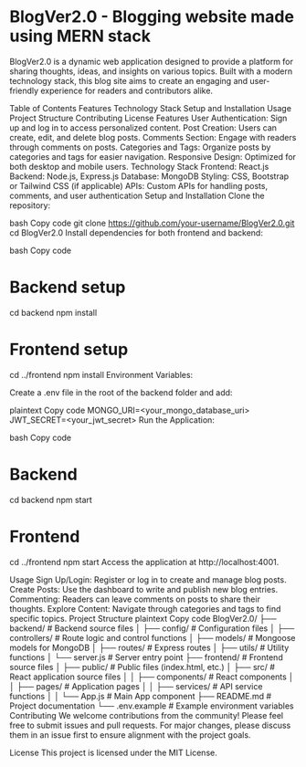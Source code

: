 # BlogVer2.0 - Blogging website made using MERN stack
BlogVer2.0 is a dynamic web application designed to provide a platform for sharing thoughts, ideas, and insights on various topics. Built with a modern technology stack, this blog site aims to create an engaging and user-friendly experience for readers and contributors alike.

Table of Contents
Features
Technology Stack
Setup and Installation
Usage
Project Structure
Contributing
License
Features
User Authentication: Sign up and log in to access personalized content.
Post Creation: Users can create, edit, and delete blog posts.
Comments Section: Engage with readers through comments on posts.
Categories and Tags: Organize posts by categories and tags for easier navigation.
Responsive Design: Optimized for both desktop and mobile users.
Technology Stack
Frontend: React.js
Backend: Node.js, Express.js
Database: MongoDB
Styling: CSS, Bootstrap or Tailwind CSS (if applicable)
APIs: Custom APIs for handling posts, comments, and user authentication
Setup and Installation
Clone the repository:

bash
Copy code
git clone https://github.com/your-username/BlogVer2.0.git
cd BlogVer2.0
Install dependencies for both frontend and backend:

bash
Copy code
# Backend setup
cd backend
npm install

# Frontend setup
cd ../frontend
npm install
Environment Variables:

Create a .env file in the root of the backend folder and add:

plaintext
Copy code
MONGO_URI=<your_mongo_database_uri>
JWT_SECRET=<your_jwt_secret>
Run the Application:

bash
Copy code
# Backend
cd backend
npm start

# Frontend
cd ../frontend
npm start
Access the application at http://localhost:4001.

Usage
Sign Up/Login: Register or log in to create and manage blog posts.
Create Posts: Use the dashboard to write and publish new blog entries.
Commenting: Readers can leave comments on posts to share their thoughts.
Explore Content: Navigate through categories and tags to find specific topics.
Project Structure
plaintext
Copy code
BlogVer2.0/
├── backend/                # Backend source files
│   ├── config/             # Configuration files
│   ├── controllers/        # Route logic and control functions
│   ├── models/             # Mongoose models for MongoDB
│   ├── routes/             # Express routes
│   ├── utils/              # Utility functions
│   └── server.js           # Server entry point
├── frontend/               # Frontend source files
│   ├── public/             # Public files (index.html, etc.)
│   ├── src/                # React application source files
│   │   ├── components/     # React components
│   │   ├── pages/          # Application pages
│   │   ├── services/       # API service functions
│   │   └── App.js          # Main App component
├── README.md               # Project documentation
└── .env.example            # Example environment variables
Contributing
We welcome contributions from the community! Please feel free to submit issues and pull requests. For major changes, please discuss them in an issue first to ensure alignment with the project goals.

License
This project is licensed under the MIT License.
